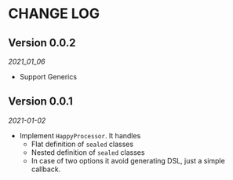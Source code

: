 CHANGE LOG
===

## Version 0.0.2

  _2021_01_06_

  * Support Generics

## Version 0.0.1

  _2021-01-02_

  * Implement `HappyProcessor`. It handles
     - Flat definition of `sealed` classes
     - Nested definition of `sealed` classes
     - In case of two options it avoid generating DSL, just a simple callback.
